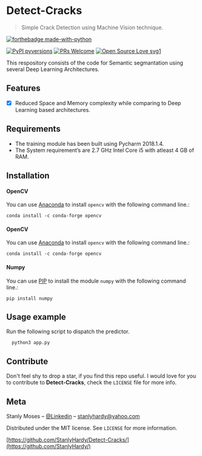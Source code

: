 # Detect-Cracks
> Simple Crack Detection using Machine Vision technique.


[![forthebadge made-with-python](http://ForTheBadge.com/images/badges/made-with-python.svg)](https://www.python.org/)

[![PyPI pyversions](https://img.shields.io/pypi/pyversions/ansicolortags.svg)](https://pypi.python.org/pypi/ansicolortags/)
[![PRs Welcome](https://img.shields.io/badge/PRs-welcome-brightgreen.svg?style=flat-square)](http://makeapullrequest.com)
[![Open Source Love svg1](https://badges.frapsoft.com/os/v1/open-source.svg?v=103)](https://github.com/ellerbrock/open-source-badges/)

This respository consists of the code for Semantic segmantation using several Deep Learning Architectures.


## Features

- [x] Reduced Space and Memory complexity while comparing to Deep Learning based architectures.

## Requirements

- The training module has been built using Pycharm 2018.1.4.
- The System requirement’s are 2.7 GHz Intel Core i5 with atleast 4 GB of RAM.

## Installation

#### OpenCV
You can use [Anaconda](https://conda.io/) to install `opencv` with the following command line.:

```
conda install -c conda-forge opencv
```

#### OpenCV
You can use [Anaconda](https://conda.io/) to install `opencv` with the following command line.:

```
conda install -c conda-forge opencv
```

#### Numpy
You can use [PIP](https://pypi.org/project/pip/) to install the module `numpy` with the following command line.:

```
pip install numpy
```


## Usage example

Run the following script to dispatch the predictor.


```
  python3 app.py
```

## Contribute

Don't feel shy to drop a star, if you find this repo useful. I would love for you to contribute to **Detect-Cracks**, check the ``LICENSE`` file for more info.

## Meta

Stanly Moses – [@Linkedin](https://in.linkedin.com/in/stanlymoses) – stanlyhardy@yahoo.com

Distributed under the MIT license. See ``LICENSE`` for more information.

[https://github.com/StanlyHardy/Detect-Cracks/](https://github.com/StanlyHardy/)

